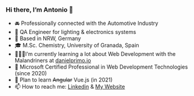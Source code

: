 ### Hi there, I’m Antonio 👋

- 🚘 Professionally connected with the Automotive Industry
- 💼 QA Engineer for lighting & electronics systems
- 📍 Based in NRW, Germany
- 🎓 M.Sc. Chemistry, University of Granada, Spain
- 👨🏼‍💻I’m currently learning a lot about Web Development with the Malandriners at [danielprimo.io](https://www.danielprimo.io/)
- 🔷 Microsoft Certified Professional in Web Development Technologies (since 2020)
- 💚 Plan to learn ~~Angular~~ Vue.js (in 2021)
- 📫 How to reach me: [Linkedin](https://www.linkedin.com/in/antonio-manuel-arjona/) & [My Website](https://antonioarjona.dev/)
